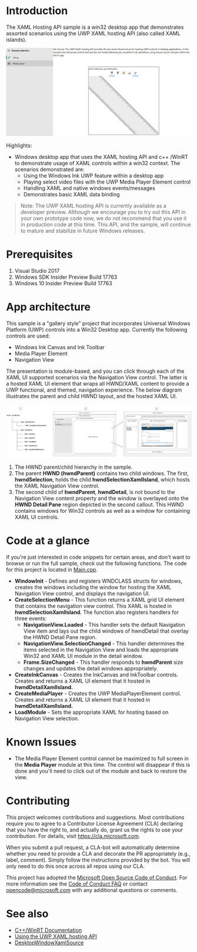 # Introduction 
The XAML Hosting API sample is a win32 desktop app that demonstrates assorted scenarios using the UWP XAML hosting API (also called XAML islands).  

![XAML Hosted API sample showing the layout architecture](Images/XamlInking.JPG)
 
Highlights: 
 
* Windows desktop app that uses the XAML hosting API and c++ /WinRT to demonstrate usage of XAML controls within a win32 context. The scenarios demonstrated are: 
    * Using the Windows Ink UWP feature within a desktop app
    * Playing select video files with the UWP Media Player Element control
    * Handling XAML and native windows events/messages
    * Demonstrates basic XAML data binding

>Note: The UWP XAML hosting API is currently available as a developer preview. Although we encourage you to try out this API in your own prototype code now, we do not recommend that you use it in production code at this time. This API, and the sample, will continue to mature and stabilize in future Windows releases. 
 

# Prerequisites

1.	Visual Studio 2017
2.  Windows SDK Insider Preview Build 17763
3.	Windows 10 Insider Preview Build 17763

# App architecture
This sample is a "gallery style" project that incorporates Universal Windows Platform (UWP) controls into a Win32 Desktop app.  Currently the following controls are used:

- Windows Ink Canvas and Ink Toolbar 
- Media Player Element
- Navigation View

The presentation is module-based, and you can click through each of the XAML UI supported scenarios via the Navigation View control. The latter is a hosted XAML UI element that wraps all HWND/XAML content to provide a UWP functional, and themed, navigation experience. The below diagram illustrates the parent and child HWND layout, and the hosted XAML UI.

![XAML Hosted API sample showing the layout architecture](Images/XAMLLayout.JPG)


1. The HWND parent/child hierarchy in the sample.
2. The parent **HWND (hwndParent)** contains two child windows. The first, **hwndSelection**, holds the child **hwndSelectionXamlIsland**, which hosts the XAML Navigation View control. 
3. The second child of **hwndParent**, **hwndDetail**, is not bound to the Navigation View content property and the window is overlayed onto the **HWND Detail Pane** region depicted in the second callout. This HWND contains windows for Win32 controls as well as a window for containing XAML UI controls.

# Code at a glance

If you're just interested in code snippets for certain areas, and don't want to browse or run the full sample, check out the following functions. The code for this project is located in [Main.cpp](XamlDemoGallery/XamlDemoGallery/Main.cpp#L10).

- **WindowInit** - Defines and registers WNDCLASS structs for windows, creates the windows including the window for hosting the XAML Navigation View control, and displays the navigation UI. 
- **CreateSelectionMenu** - This function returns a XAML grid UI element that contains the navigation view control. This XAML is hosted in **hwndSelectionXamlIsland**. The function also registers handlers for three events:
    - **NavigationView.Loaded** - This handler sets the default Navigation View item and lays out the child windows of hwndDetail that overlay the HWND Detail Pane region.
    - **NavigationView.SelectionChanged** - This handler determines the items selected in the Navigation View and loads the appropriate Win32 and XAML UI module in the detail window.
    - **Frame.SizeChanged** - This handler responds to **hwndParent** size changes and updates the detail windows appropriately.
- **CreateInkCanvas** - Creates the InkCanvas and InkToolbar controls. Creates and returns a XAML UI element that it hosted in **hwndDetailXamlIsland.**
- **CreateMediaPlayer** - Creates the UWP MediaPlayerElement control. Creates and returns a XAML UI element that it hosted in **hwndDetailXamlIsland.**
- **LoadModule** - Sets the appropriate XAML for hosting based on Navigation View selection.


# Known Issues

- The Media Player Element control cannot be maximized to full screen in the **Media Player** module at this time. The control will disappear if this is done and you'll need to click out of the module and back to restore the view.


# Contributing

This project welcomes contributions and suggestions.  Most contributions require you to agree to a
Contributor License Agreement (CLA) declaring that you have the right to, and actually do, grant us
the rights to use your contribution. For details, visit https://cla.microsoft.com.

When you submit a pull request, a CLA-bot will automatically determine whether you need to provide
a CLA and decorate the PR appropriately (e.g., label, comment). Simply follow the instructions
provided by the bot. You will only need to do this once across all repos using our CLA.

This project has adopted the [Microsoft Open Source Code of Conduct](https://opensource.microsoft.com/codeofconduct/).
For more information see the [Code of Conduct FAQ](https://opensource.microsoft.com/codeofconduct/faq/) or
contact [opencode@microsoft.com](mailto:opencode@microsoft.com) with any additional questions or comments.

# See also

* [C++/WinRT Documentation](https://docs.microsoft.com/en-us/windows/uwp/cpp-and-winrt-apis/)
* [Using the UWP XAML hosting API](https://docs.microsoft.com/windows/uwp/xaml-platform/using-the-xaml-hosting-api)
* [DesktopWindowXamlSource](https://docs.microsoft.com/en-us/uwp/api/windows.ui.xaml.hosting.desktopwindowxamlsource)
